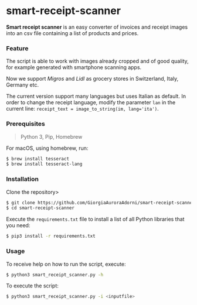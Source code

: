 # smart-receipt-scanner

**Smart receipt scanner** is an easy converter of invoices and receipt images into an csv file containing a list of products and prices.

### Feature

The script is able to work with images already cropped and of good quality, for example generated with smartphone scanning apps.

Now we support *Migros* and *Lidl* as grocery stores in Switzerland, Italy, Germany etc.

The current version support many languages but uses Italian as default. In order to change the receipt language, modify the parameter `lan` in the current line: `receipt_text = image_to_string(im, lang='ita')`.

### Prerequisites

> Python 3, Pip, Homebrew

For macOS, using homebrew, run:

```sh
$ brew install tesseract
$ brew install tesseract-lang
```

### Installation

Clone the repository>

```sh
$ git clone https://github.com/GiorgiaAuroraAdorni/smart-receipt-scanner
$ cd smart-receipt-scanner
```

Execute the `requirements.txt` file to install a list of all Python libraries that you need:

```sh
$ pip3 install -r requirements.txt
```

### Usage

To receive help on how to run the script, execute:

```sh
$ python3 smart_receipt_scanner.py -h
```

To execute the script:

```sh
$ python3 smart_receipt_scanner.py -i <inputfile>
```